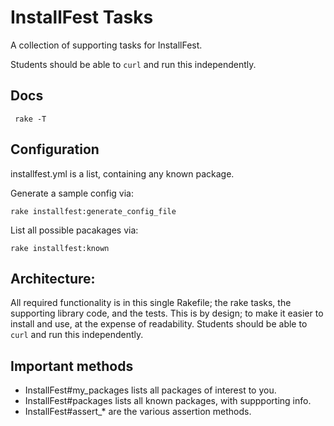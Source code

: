 # InstallFest Tasks

A collection of supporting tasks for InstallFest.

Students should be able to `curl` and run this independently.

## Docs

     rake -T

## Configuration

installfest.yml is a list, containing any known package.

Generate a sample config via:

    rake installfest:generate_config_file

List all possible pacakages via:

    rake installfest:known


## Architecture:
All required functionality is in this single Rakefile;
the rake tasks, the supporting library code, and the tests.
This is by design; to make it easier to install and use, at the expense of readability.  Students should be able to `curl` and run this independently.  

## Important methods
- InstallFest#my_packages lists all packages of interest to you.
- InstallFest#packages lists all known packages, with suppporting info.
- InstallFest#assert_* are the various assertion methods.
